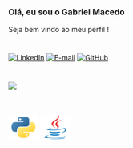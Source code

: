 ### Olá,  eu sou o Gabriel Macedo
Seja bem vindo ao meu perfil !
#
[![LinkedIn](https://img.shields.io/badge/LinkedIn-0077B5?style=for-the-badge&logo=linkedin&logoColor=white)](https://www.linkedin.com/in/gabrielsantosmacedo/)
[![E-mail](https://img.shields.io/badge/-Email-000?style=for-the-badge&logo=microsoft-outlook&logoColor=007BFF)](mailto:gabrielmacedo317@gmail.com)
[![GitHub](https://img.shields.io/badge/GitHub-100000?style=for-the-badge&logo=github&logoColor=white)](https://github.com/gabrielssmacedo)
#
![](https://github-readme-stats.vercel.app/api?username=gabrielssmacedo&theme=dark&hide_border=false&include_all_commits=false&count_private=false)
##
<div style="display: inline_block"><br>
	<img align="center" alt="Gabriel-Python" height="50" width="60" src="https://raw.githubusercontent.com/devicons/devicon/master/icons/python/python-original.svg"> 
	<img align="center" alt="Gabriel-Java" height="50" width="60" src="https://raw.githubusercontent.com/devicons/devicon/master/icons/java/java-original.svg">
</div>







